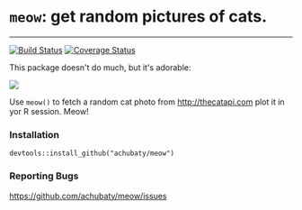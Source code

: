 # `meow`: get random pictures of cats.

-----

[![Build Status](https://travis-ci.org/achubaty/meow.svg?branch=master)](https://travis-ci.org/achubaty/meow) [![Coverage Status](https://coveralls.io/repos/achubaty/meow/badge.svg?branch=master)](https://coveralls.io/r/achubaty/meow?branch=master)

This package doesn't do much, but it's adorable:

![](http://thecatapi.com/api/images/get?format=src&type=jpg&size=med)

Use `meow()` to fetch a random cat photo from http://thecatapi.com plot it in yor R session. Meow!

### Installation

    devtools::install_github("achubaty/meow")

### Reporting Bugs

https://github.com/achubaty/meow/issues
